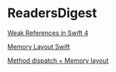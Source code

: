 # ReadersDigest

[Weak References in Swift 4](https://mikeash.com/pyblog/friday-qa-2017-09-22-swift-4-weak-references.html)

[Memory Layout Swift](https://academy.realm.io/posts/greg-heo-dealing-asynchrous-synchronous-swift-swift-language-user-group-2017/)

[Method dispatch + Memory layout](https://heartbeat.fritz.ai/understanding-method-dispatch-in-swift-684801e718bc)
